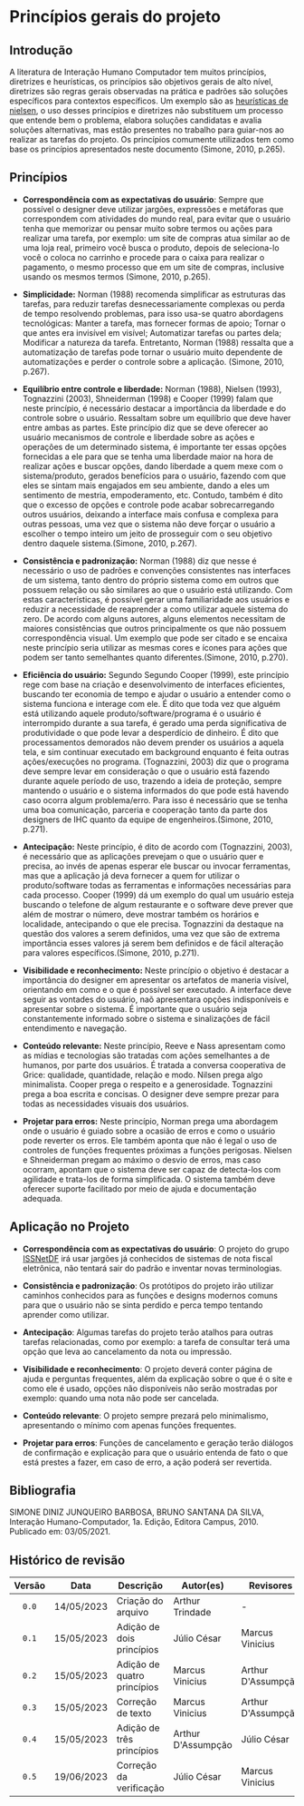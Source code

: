 # Princípios gerais do projeto
## Introdução
A literatura de Interação Humano Computador tem muitos princípios, diretrizes e heurísticas, os princípios são objetivos gerais de alto nível, diretrizes são regras gerais observadas na prática e padrões são soluções específicos para contextos específicos. Um exemplo são as [heurísticas de nielsen](../planejamento/processo.md), o uso desses princípios e diretrizes não substituem um processo que entende bem o problema, elabora soluções candidatas e avalia soluções alternativas, mas estão presentes no trabalho para guiar-nos ao realizar as tarefas do projeto. Os princípios comumente utilizados tem como base os princípios apresentados neste documento (Simone, 2010, p.265).

## Princípios

- **Correspondência com as expectativas do usuário**: Sempre que possível o designer deve utilizar jargões, expressões e metáforas que correspondem com atividades do mundo real, para evitar que o usuário tenha que memorizar ou pensar muito sobre termos ou ações para realizar uma tarefa, por exemplo: um site de compras atua similar ao de uma loja real, primeiro você busca o produto, depois de seleciona-lo você o coloca no carrinho e procede para o caixa para realizar o pagamento, o mesmo processo que em um site de compras, inclusive usando os mesmos termos (Simone, 2010, p.265).
- **Simplicidade:** Norman (1988) recomenda simplificar as estruturas das tarefas, para reduzir tarefas desnecessariamente complexas ou perda de tempo resolvendo problemas, para isso usa-se quatro abordagens tecnológicas: Manter a tarefa, mas fornecer formas de apoio; Tornar o que antes era invisível em visível; Automatizar tarefas ou partes dela; Modificar a natureza da tarefa. Entretanto, Norman (1988) ressalta que a automatização de tarefas pode tornar o usuário muito dependente de automatizações e perder o controle sobre a aplicação. (Simone, 2010, p.267).

- **Equilíbrio entre controle e liberdade:** Norman (1988), Nielsen (1993), Tognazzini (2003), Shneiderman (1998) e Cooper (1999) falam que neste princípio, é necessário destacar a importância da liberdade e do controle sobre o usuário. Ressaltam sobre um equilíbrio que deve haver entre ambas as partes. Este princípio diz que se deve oferecer ao usuário mecanismos de controle e liberdade sobre as ações e operações de um determinado sistema, é importante ter essas opções fornecidas a ele para que se tenha uma liberdade maior na hora de realizar ações e buscar opções, dando liberdade a quem mexe com o sistema/produto, gerados benefícios para o usuário, fazendo com que eles se sintam mais engajados em seu ambiente, dando a eles um sentimento de mestria, empoderamento, etc. Contudo, também é dito que o excesso de opções e controle pode acabar sobrecarregando outros usuários, deixando a interface mais confusa e complexa para outras pessoas, uma vez que o sistema não deve forçar o usuário a escolher o tempo inteiro um jeito de prosseguir com o seu objetivo dentro daquele sistema.(Simone, 2010, p.267).

- **Consistência e padronização:** Norman (1988) diz que nesse é necessário o uso de padrões e convenções consistentes nas interfaces de um sistema, tanto dentro do próprio sistema como em outros que possuem relação ou são similares ao que o usuário está utilizando. Com estas características, é possível gerar uma familiaridade aos usuários e reduzir a necessidade de reaprender a como utilizar aquele sistema do zero. De acordo com alguns autores, alguns elementos necessitam de maiores consistências que outros principalmente os que não possuem correspondência visual. Um exemplo que pode ser citado e se encaixa neste princípio seria utilizar as mesmas cores e ícones para ações que podem ser tanto semelhantes quanto diferentes.(Simone, 2010, p.270).

- **Eficiência do usuário:** Segundo Segundo Cooper (1999), este princípio rege com base na criação e desenvolvimento de interfaces eficientes, buscando ter economia de tempo e ajudar o usuário a entender como o sistema funciona e interage com ele. É dito que toda vez que alguém está utilizando aquele produto/software/programa é o usuário é interrompido durante a sua tarefa, é gerado uma perda significativa de produtividade o que pode levar a desperdício de dinheiro. É dito que processamentos demorados não devem prender os usuários a aquela tela, e sim continuar executado em background enquanto é feita outras ações/execuções no programa. (Tognazzini, 2003) diz que o programa deve sempre levar em consideração o que o usuário está fazendo durante aquele período de uso, trazendo a ideia de proteção, sempre mantendo o usuário e o sistema informados do que pode está havendo caso ocorra algum problema/erro. Para isso é necessário que se tenha uma boa comunicação, parceria e cooperação tanto da parte dos designers de IHC quanto da equipe de engenheiros.(Simone, 2010, p.271).

- **Antecipação:** Neste princípio, é dito de acordo com (Tognazzini, 2003), é necessário que as aplicações prevejam o que o usuário quer e precisa, ao invés de apenas esperar ele buscar ou invocar ferramentas, mas que a aplicação já deva fornecer a quem for utilizar o produto/software todas as ferramentas e informações necessárias para cada processo. Cooper (1999) dá um exemplo do qual um usuário esteja buscando o telefone de algum restaurante e o software deve prever que além de mostrar o número, deve mostrar também os horários e localidade, antecipando o que ele precisa. Tognazzini da destaque na questão dos valores a serem definidos, uma vez que são de extrema importância esses valores já serem bem definidos e de fácil alteração para valores específicos.(Simone, 2010, p.271).
  
- **Visibilidade e reconhecimento:** Neste princípio o objetivo é destacar a importância do designer em apresentar os artefatos de maneria visível, orientando em como e o que é possível ser executado. A interface deve seguir as vontades do usuário, naõ apresentara opções indisponíveis e apresentar sobre o sistema. É importante que o usuário seja constantemente informado sobre o sistema e sinalizações de fácil entendimento e navegação. 

- **Conteúdo relevante:** Neste princípio, Reeve e Nass apresentam como as mídias e tecnologias são tratadas com ações semelhantes a de humanos, por parte dos usuários. É tratada a conversa cooperativa de Grice: qualidade, quantidade, relação e modo. Nilsen prega algo minimalista. Cooper prega o respeito e a generosidade. Tognazzini prega a boa escrita e concisas. O designer deve sempre prezar para todas as necessidades visuais dos usuários.

- **Projetar para erros:** Neste princípio, Norman prega uma abordagem onde o usuário é guiado sobre a ocasião de erros e como o usuário pode reverter os erros. Ele também aponta que não é legal o uso de controles de funções frequentes próximas a funções perigosas. Nielsen e Shneiderman pregam ao máximo o desvio de erros, mas caso ocorram, apontam que o sistema deve ser capaz de detecta-los com agilidade e trata-los de forma simplificada. O sistema também deve oferecer suporte facilitado por meio de ajuda e documentação adequada.

## Aplicação no Projeto

- **Correspondência com as expectativas do usuário**: O projeto do grupo [ISSNetDF](https://df.issnetonline.com.br/online/Login/Login.aspx?ReturnUrl=%2fonline) irá usar jargões já conhecidos de sistemas de nota fiscal eletrônica, não tentará sair do padrão e inventar novas terminologias.
  
- **Consistência e padronização**: Os protótipos do projeto irão utilizar caminhos conhecidos para as funções e designs modernos comuns para que o usuário não se sinta perdido e perca tempo tentando aprender como utilizar.
  
- **Antecipação**: Algumas tarefas do projeto terão atalhos para outras tarefas relacionadas, como por exemplo: a tarefa de consultar terá uma opção que leva ao cancelamento da nota ou impressão.
  
- **Visibilidade e reconhecimento**: O projeto deverá conter página de ajuda e perguntas frequentes, além da explicação sobre o que é o site e como ele é usado, opções não disponíveis não serão mostradas por exemplo: quando uma nota não pode ser cancelada.
  
- **Conteúdo relevante**: O projeto sempre prezará pelo minimalismo, apresentando o mínimo com apenas funções frequentes.

- **Projetar para erros**: Funções de cancelamento e geração terão diálogos de confirmação e explicação para que o usuário entenda de fato o que está prestes a fazer, em caso de erro, a ação poderá ser revertida.

<!-- ## Referências -->
<!-- FONTES CITADAS UTILIZADAS PARA EMBASAR O TEXTO. REMOVER CASO NÃO HOUVER  -->

## Bibliografia
SIMONE DINIZ JUNQUEIRO BARBOSA, BRUNO SANTANA DA SILVA, Interação Humano-Computador, 1a.
Edição, Editora Campus, 2010. Publicado em: 03/05/2021.
<!-- FONTES CONSULTADAS DURANTE A ELABORAÇÃO DO TEXTO, CITADAS OU NÃO. REMOVER CASO NÃO HOUVER -->

## Histórico de revisão
 
| Versão     | Data        | Descrição                   | Autor(es)          | Revisores          |
| :--------: | :---------: | --------------------------- | ------------------ | ------------------ |
| `0.0`      |  14/05/2023 | Criação do arquivo          | Arthur Trindade    | - |
| `0.1`      |  15/05/2023 | Adição de dois princípios   | Júlio César        | Marcus Vinicius    |
| `0.2`      |  15/05/2023 | Adição de quatro princípios | Marcus Vinicius    | Arthur D'Assumpção |
| `0.3`      |  15/05/2023 | Correção de texto           | Marcus Vinicius    | Arthur D'Assumpção |
| `0.4`      |  15/05/2023 | Adição de três princípios   | Arthur D'Assumpção | Júlio César        |
| `0.5`      |  19/06/2023 | Correção da verificação     | Júlio César        | Marcus Vinicius    |
